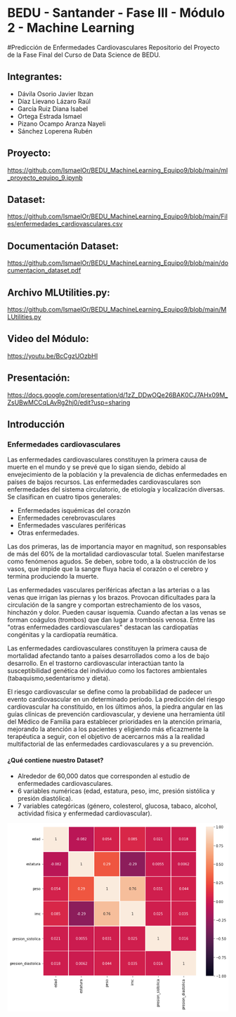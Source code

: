 # BEDU - Santander - Fase III - Módulo 2 - Machine Learning
#Predicción de Enfermedades Cardiovasculares
Repositorio del Proyecto de la Fase Final del Curso de Data Science de BEDU.

## Integrantes:
- Dávila Osorio Javier Ibzan 
- Díaz Lievano Lázaro Raúl
- García Ruiz Diana Isabel
- Ortega Estrada Ismael
- Pizano Ocampo Aranza Nayeli
- Sánchez Loperena Rubén

## Proyecto:
https://github.com/IsmaelOr/BEDU_MachineLearning_Equipo9/blob/main/ml_proyecto_equipo_9.ipynb

## Dataset:
https://github.com/IsmaelOr/BEDU_MachineLearning_Equipo9/blob/main/Files/enfermedades_cardiovasculares.csv

## Documentación Dataset:
https://github.com/IsmaelOr/BEDU_MachineLearning_Equipo9/blob/main/documentacion_dataset.pdf

## Archivo MLUtilities.py:
https://github.com/IsmaelOr/BEDU_MachineLearning_Equipo9/blob/main/MLUtilities.py

## Video del Módulo:
https://youtu.be/BcCgzUOzbHI

## Presentación:
https://docs.google.com/presentation/d/1zZ_DDwOQe26BAK0CJ7AHx09M_ZsUBwMCCqLAvRg2hj0/edit?usp=sharing

## Introducción
### **Enfermedades cardiovasculares**
Las enfermedades cardiovasculares constituyen la primera causa de muerte en el mundo y se prevé que lo sigan siendo, debido al envejecimiento de la población y la prevalencia de dichas enfermedades en países de bajos recursos. Las enfermedades cardiovasculares son enfermedades del sistema circulatorio, de etiología y localización diversas. Se clasifican en cuatro tipos generales:
* Enfermedades isquémicas del corazón 
* Enfermedades cerebrovasculares 
* Enfermedades vasculares periféricas 
* Otras enfermedades. 

Las dos primeras, las de importancia mayor en magnitud, son responsables de más del 60% de la mortalidad cardiovascular total. Suelen manifestarse como fenómenos agudos. Se deben, sobre todo, a la obstrucción de los vasos, que impide que la sangre fluya hacia el corazón o el cerebro y termina produciendo la muerte.

Las enfermedades vasculares periféricas afectan a las arterias o a las venas que irrigan las piernas y los brazos. Provocan dificultades para la circulación de la sangre y comportan estrechamiento de los vasos, hinchazón y dolor. Pueden causar isquemia. Cuando afectan a las venas se forman coágulos (trombos) que dan
lugar a trombosis venosa.
Entre las "otras enfermedades cardiovasculares" destacan las cardiopatías congénitas y la cardiopatía reumática.

Las enfermedades cardiovasculares constituyen la primera causa de mortalidad afectando tanto a países desarrollados como a los de bajo desarrollo. En el trastorno cardiovascular interactúan tanto la susceptibilidad genética del individuo como los factores ambientales (tabaquismo,sedentarismo y dieta).

El riesgo cardiovascular se define como la probabilidad de padecer un evento cardiovascular en un determinado período. La predicción del riesgo cardiovascular ha constituido, en los últimos años, la piedra angular en las guías clínicas de prevención cardiovascular, y deviene una herramienta útil del Médico de Familia para establecer prioridades en la atención primaria, mejorando la atención a los pacientes y eligiendo más eficazmente la terapéutica a seguir, con el objetivo de acercarnos más a la realidad multifactorial de las enfermedades cardiovasculares y a su prevención.

#### ¿Qué contiene nuestro Dataset?
* Alrededor de 60,000 datos que corresponden al estudio de enfermedades cardiovasculares.
* 6 variables numéricas (edad, estatura, peso, imc, presión sistólica y presión diastólica).
* 7 variables categóricas (género, colesterol, glucosa, tabaco, alcohol, actividad física y enfermedad cardiovascular).

<p><img src="https://raw.githubusercontent.com/IsmaelOr/BEDU_MachineLearning_Equipo9/main/Files/descarga.png" align="center"/></p>
